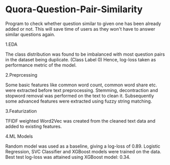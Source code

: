 # Quora-Question-Pair-Similarity
Program to check whether question similar to given one has been already added or not. This will save time of users as they won't have to answer similar questions again. 

1.EDA

The class distribution was found to be imbalanced with most question pairs in the dataset being duplicate. (Class Label 0)
Hence, log-loss taken as performance metric of the model.

2.Preprcessing

Some basic features like common word count, common word share etc. were extracted before text preprocessing.
Stemming, decontraction and stopword removal was performed on the text to clean it. 
Subsequently some advanced features were extracted using fuzzy string matching. 

3.Featurization

TFIDF weighted Word2Vec was created from the cleaned text data and added to existing features.

4.ML Models

Random model was used as a baseline, giving a log-loss of 0.89.
Logistic Regression, SVC Classifier and XGBoost models were trained on the data. 
Best test log-loss was attained using XGBoost model: 0.34.
